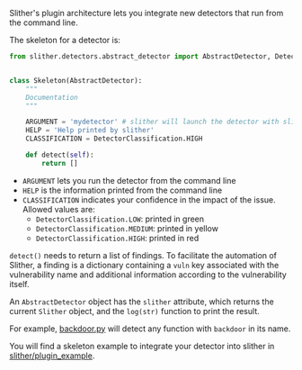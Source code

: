 Slither's plugin architecture lets you integrate new detectors that run from the command line.

The skeleton for a detector is:

```python
from slither.detectors.abstract_detector import AbstractDetector, DetectorClassification


class Skeleton(AbstractDetector):
    """
    Documentation
    """

    ARGUMENT = 'mydetector' # slither will launch the detector with slither.py --mydetector
    HELP = 'Help printed by slither'
    CLASSIFICATION = DetectorClassification.HIGH

    def detect(self):
        return []
```

- `ARGUMENT` lets you run the detector from the command line
- `HELP` is the information printed from the command line
- `CLASSIFICATION` indicates your confidence in the impact of the issue. Allowed values are:
  - `DetectorClassification.LOW`: printed in green
  - `DetectorClassification.MEDIUM`: printed in yellow
  - `DetectorClassification.HIGH`: printed in red

`detect()` needs to return a list of findings. To facilitate the automation of Slither, a finding is a dictionary containing a `vuln` key associated with the vulnerability name and additional information according to the vulnerability itself.

An `AbstractDetector` object has the `slither` attribute, which returns the current `Slither` object, and the `log(str)` function to print the result.

For example, [backdoor.py](https://github.com/trailofbits/slither/blob/5930e4ca6bca16c51a59a12af420982ca672c904/slither/detectors/examples/backdoor.py) will detect any function with `backdoor` in its name.

You will find a skeleton example to integrate your detector into slither in [slither/plugin_example](https://github.com/trailofbits/slither/tree/5930e4ca6bca16c51a59a12af420982ca672c904/plugin_example).
